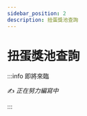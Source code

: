 ```yaml
---
sidebar_position: 2
description: 扭蛋獎池查詢
---
```


# 扭蛋獎池查詢

<head>
  <title>扭蛋獎池查詢</title>
</head>

:::info 即將來臨

✍️ _正在努力編寫中_

:::
